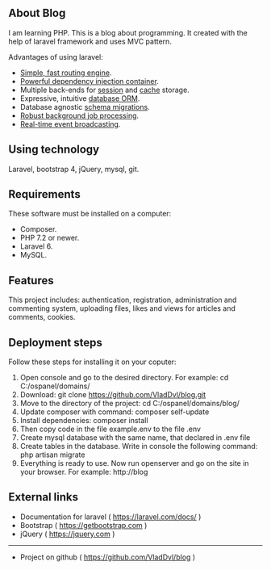
## About Blog

I am learning PHP. This is a blog about programming. It created with the help of laravel framework and uses MVC pattern.

Advantages of using laravel:
- [Simple, fast routing engine](https://laravel.com/docs/routing).
- [Powerful dependency injection container](https://laravel.com/docs/container).
- Multiple back-ends for [session](https://laravel.com/docs/session) and [cache](https://laravel.com/docs/cache) storage.
- Expressive, intuitive [database ORM](https://laravel.com/docs/eloquent).
- Database agnostic [schema migrations](https://laravel.com/docs/migrations).
- [Robust background job processing](https://laravel.com/docs/queues).
- [Real-time event broadcasting](https://laravel.com/docs/broadcasting).

## Using technology

Laravel, bootstrap 4, jQuery, mysql, git.

## Requirements

These software must be installed on a computer:
- Composer.
- PHP 7.2 or newer.
- Laravel 6.
- MySQL.

## Features

This project includes: authentication, registration, administration and commenting system, uploading files, likes and views for articles and comments, cookies.

## Deployment steps

Follow these steps for installing it on your coputer:
1. Open console and go to the desired directory. For example: cd C:/ospanel/domains/
2. Download: git clone https://github.com/VladDvl/blog.git
3. Move to the directory of the project: cd C:/ospanel/domains/blog/
4. Update composer with command: composer self-update
5. Install dependencies: composer install
6. Then copy code in the file example.env to the file .env
7. Create mysql database with the same name, that declared in .env file
8. Create tables in the database. Write in console the following command: php artisan migrate
9. Everything is ready to use. Now run openserver and go on the site in your browser. For example: http://blog

## External links

- Documentation for laravel ( https://laravel.com/docs/ )
- Bootstrap ( https://getbootstrap.com )
- jQuery ( https://jquery.com )

---------

- Project on github ( https://github.com/VladDvl/blog )